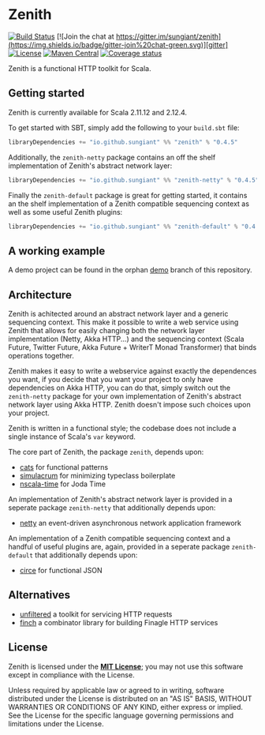# Zenith

[![Build Status](https://travis-ci.org/sungiant/zenith.png?branch=master)][travis]
[![Join the chat at https://gitter.im/sungiant/zenith](https://img.shields.io/badge/gitter-join%20chat-green.svg)][gitter]
[![License](https://img.shields.io/badge/license-MIT-lightgrey.svg)][license]
[![Maven Central](https://img.shields.io/maven-central/v/io.github.sungiant/zenith_2.12.svg)][maven]
[![Coverage status](https://img.shields.io/codecov/c/github/sungiant/zenith/master.svg)][coverage]

Zenith is a functional HTTP toolkit for Scala.

## Getting started

Zenith is currently available for Scala 2.11.12 and 2.12.4.

To get started with SBT, simply add the following to your `build.sbt` file:

```scala
libraryDependencies += "io.github.sungiant" %% "zenith" % "0.4.5"
```

Additionally, the `zenith-netty` package contains an off the shelf implementation of Zenith's abstract network layer:

```scala
libraryDependencies += "io.github.sungiant" %% "zenith-netty" % "0.4.5"
```

Finally the `zenith-default` package is great for getting started, it contains an the shelf implementation of a Zenith compatible sequencing context as well as some useful Zenith plugins:

```scala
libraryDependencies += "io.github.sungiant" %% "zenith-default" % "0.4.5"
```


## A working example

A demo project can be found in the orphan [demo][demo] branch of this repository.


## Architecture

Zenith is achitected around an abstract network layer and a generic sequencing context.  This make it possible to write a web service using Zenith that allows for easily changing both the network layer implementation (Netty, Akka HTTP...) and the sequencing context (Scala Future, Twitter Future, Akka Future + WriterT Monad Transformer) that binds operations together.

Zenith makes it easy to write a webservice against exactly the dependences you want, if you decide that you want your project to only have dependencies on Akka HTTP, you can do that, simply switch out the `zenith-netty` package for your own implementation of Zenith's abstract network layer using Akka HTTP.  Zenith doesn't impose such choices upon your project. 

Zenith is written in a functional style; the codebase does not include a single instance of Scala's `var` keyword.

The core part of Zenith, the package `zenith`, depends upon:

 * [cats][cats] for functional patterns
 * [simulacrum][simulacrum] for minimizing typeclass boilerplate
 * [nscala-time][nscala-time] for Joda Time

An implementation of Zenith's abstract network layer is provided in a seperate package `zenith-netty` that additionally depends upon:

* [netty][netty] an event-driven asynchronous network application framework


An implementation of a Zenith compatible sequencing context and a handful of useful plugins are, again, provided in a seperate package `zenith-default` that additionally depends upon:

 * [circe][circe] for functional JSON



## Alternatives

* [unfiltered][unfiltered] a toolkit for servicing HTTP requests
* [finch][finch] a combinator library for building Finagle HTTP services

## License

Zenith is licensed under the **[MIT License][license]**; you may not use this software except in compliance with the License.

Unless required by applicable law or agreed to in writing, software
distributed under the License is distributed on an "AS IS" BASIS,
WITHOUT WARRANTIES OR CONDITIONS OF ANY KIND, either express or implied.
See the License for the specific language governing permissions and
limitations under the License.

[netty]: https://github.com/netty/netty
[nscala-time]: https://github.com/nscala-time/nscala-time
[travis]: https://travis-ci.org/sungiant/zenith
[gitter]: https://gitter.im/sungiant/zenith?utm_source=badge&utm_medium=badge&utm_campaign=pr-badge&utm_content=badge
[maven]: https://maven-badges.herokuapp.com/maven-central/io.github.sungiant/zenith_2.12
[license]: https://raw.githubusercontent.com/sungiant/zenith/master/LICENSE
[coverage]: https://codecov.io/github/sungiant/zenith
[unfiltered]: http://unfiltered.databinder.net/Unfiltered.html
[circe]: https://github.com/travisbrown/circe
[simulacrum]: https://github.com/mpilquist/simulacrum
[cats]: https://github.com/typelevel/cats
[demo]: https://github.com/sungiant/zenith/tree/demo
[finch]: https://github.com/finagle/finch
